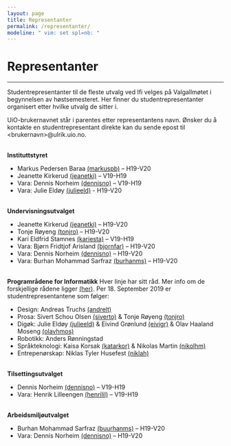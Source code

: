 ```yaml
---
layout: page
title: Representanter
permalink: /representanter/
modeline: " vim: set spl=nb: "
---
```


# Representanter

---

Studentrepresentanter til de fleste utvalg ved Ifi velges på Valgallmøtet
i begynnelsen av høstsemesteret. Her finner du studentrepresentanter organisert
etter hvilke utvalg de sitter i.

UiO-brukernavnet står i parentes etter representantens navn. Ønsker du
å kontakte en studentrepresentant direkte kan du sende epost til
\<brukernavn\>@ulrik.uio.no.
<br><br>

**Instituttstyret**
* Markus Pedersen Baraa [(markuspb)](mailto:markuspb@ulrik.uio.no) – H19-V20
* Jeanette Kirkerud [(jeanetki)](mailto:jeanetki@ulrik.uio.no) – V19-H19
* Vara: Dennis Norheim [(dennisno)](mailto:dennisno@ulrik.uio.no) – V19-H19
* Vara: Julie Eldøy [(julieeld)](mailto:julieeld@ulrik.uio.no) - H19-V20
<br><br>

**Undervisningsutvalget**
* Jeanette Kirkerud [(jeanetki)](mailto:jeanetki@ulrik.uio.no) – H19-V20
* Tonje Røyeng [(tonjro)](mailto:tonjro@ulrik.uio.no) – H19-V20
* Kari Eldfrid Stamnes [(kariesta)](mailto:kariesta@ulrik.uio.no) – V19-H19
* Vara: Bjørn Fridtjof Arisland [(bjornfar)](mailto:bjornfar@ulrik.uio.no) – H19-V20
* Vara: Dennis Norheim [(dennisno)](mailto:dennisno@ulrik.uio.no) – H19-V20
* Vara: Burhan Mohammad Sarfraz [(burhanms)](mailto:burhanms@ulrik.uio.no) – H19-V20
<br><br>

**Programrådene for Informatikk**
Hver linje har sitt råd. Mer info om de forskjellige rådene ligger [(her)](https://www.mn.uio.no/ifi/om/organisasjon/andreutvalg/programradet/). Per 18. September 2019 er studentrepresentantene som følger:
* Design: Andreas Truchs [(andrelt)](mailto:andrelt@ulrik.uio.no)
* Prosa: Sivert Schou Olsen [(siverto)](mailto:siverto@ulrik.uio.no) & Tonje Røyeng [(tonjro)](mailto:tonjro@ulrik.uio.no)
* Digøk: Julie Eldøy [(julieeld)](mailto:julieeld@ulrik.uio.no) & Eivind Grønlund [(eivigr)](mailto:eivigr@ulrik.uio.no) & Olav Haaland Moseng [(olavhmos)](mailto:olavhmos@ulrik.uio.no)
* Robotikk: Anders Rønningstad
* Språkteknologi: Kaisa Korsak [(katarkor)](mailto:katarkor@ulrik.uio.no) & Nikolas Martin [(nikolhm)](mailto:nikolhm@ulrik.uio.no)
* Entrepenørskap: Niklas Tyler Husefest [(niklah)](mailto:niklah@ulrik.uio.no)
<br><br>

**Tilsettingsutvalget**
* Dennis Norheim [(dennisno)](mailto:dennisno@ulrik.uio.no)  – V19-H19
* Vara: Henrik Lilleengen [(henrilil)](mailto:henrilil@ulrik.uio.no) – V19-H19
<br><br>

**Arbeidsmiljøutvalget**
* Burhan Mohammad Sarfraz [(buurhanms)](mailto:burhanms@ulrik.uio.no) – H19-V20
* Vara: Dennis Norheim [(dennisno)](mailto:dennisno@ulrik.uio.no) – H19-V20
